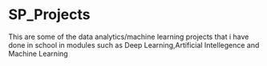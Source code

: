 # SP_Projects
This are some of the data analytics/machine learning projects that i have done in school in modules such as Deep Learning,Artificial Intellegence and Machine Learning 
